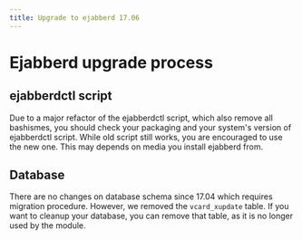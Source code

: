 ```yaml
---
title: Upgrade to ejabberd 17.06
---
```


# Ejabberd upgrade process

## ejabberdctl script

Due to a major refactor of the ejabberdctl script, which also remove
all bashismes, you should check your packaging and your system's version of
ejabberdctl script. While old script still works, you are encouraged to use
the new one. This may depends on media you install ejabberd from.

## Database

There are no changes on database schema since 17.04 which requires
migration procedure. However, we removed the `vcard_xupdate` table.
If you want to cleanup your database, you can remove that table,
as it is no longer used by the module.
